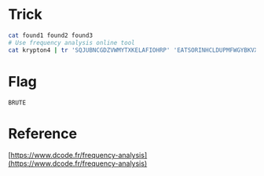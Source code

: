 # Trick

```bash
cat found1 found2 found3
# Use frequency analysis online tool
cat krypton4 | tr 'SQJUBNCGDZVWMYTXKELAFIOHRP' 'EATSORINHCLDUPMFWGYBKVXQJZ'
```

# Flag

```
BRUTE
```

# Reference

[https://www.dcode.fr/frequency-analysis](https://www.dcode.fr/frequency-analysis)
